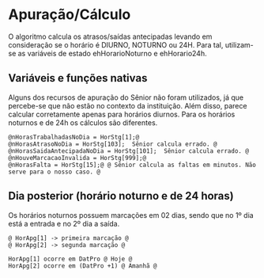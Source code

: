 # Apuração/Cálculo

O algoritmo calcula os atrasos/saídas antecipadas levando em consideração se o horário é DIURNO, NOTURNO ou 24H. Para tal, utilizam-se as variáveis de estado ehHorarioNoturno e ehHorario24h.

## Variáveis e funções nativas

Alguns dos recursos de apuração do Sênior não foram utilizados, já que percebe-se que não estão no contexto da instituição. Além disso, parece calcular corretamente apenas para horários diurnos. Para os horários noturnos e de 24h os cálculos são diferentes.
```
@nHorasTrabalhadasNoDia = HorStg[1];@ 
@nHorasAtrasoNoDia = HorStg[103];  Sênior calcula errado. @
@nHorasSaidaAntecipadaNoDia = HorStg[101];  Sênior calcula errado. @  
@nHouveMarcacaoInvalida = HorStg[999];@ 
@nHorasFalta = HorStg[15];@ @ Sênior calcula as faltas em minutos. Não serve para o nosso caso. @   
```         

## Dia posterior (horário noturno e de 24 horas)

Os horários noturnos possuem marcações em 02 dias, sendo que no 1º dia está a entrada e no 2º dia a saída.
```
@ HorApg[1] -> primeira marcação @
@ HorApg[2] -> segunda marcação @

HorApg[1] ocorre em DatPro @ Hoje @
HorApg[2] ocorre em (DatPro +1) @ Amanhã @
``` 

